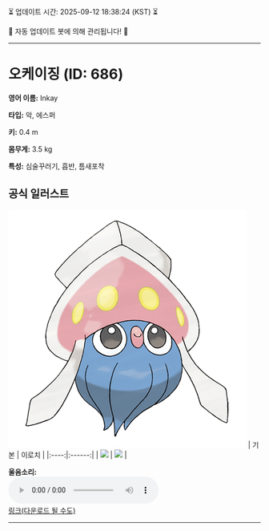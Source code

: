 
⏳ 업데이트 시간: 2025-09-12 18:38:24 (KST) ⏳

🤖 자동 업데이트 봇에 의해 관리됩니다! 🤖

---

# 오케이징 (ID: 686)
**영어 이름:** Inkay

**타입:** 악, 에스퍼

**키:** 0.4 m

**몸무게:** 3.5 kg

**특성:** 심술꾸러기, 흡반, 틈새포착

## 공식 일러스트
![](https://raw.githubusercontent.com/PokeAPI/sprites/master/sprites/pokemon/other/official-artwork/686.png)
| 기본 | 이로치 |
|:----:|:------:|
| <img src="http://play.pokemonshowdown.com/sprites/ani/inkay.gif" width="200"> | <img src="http://play.pokemonshowdown.com/sprites/ani-shiny/inkay.gif" width="200"> |

**울음소리:**<br><audio controls src="https://raw.githubusercontent.com/PokeAPI/cries/main/cries/pokemon/latest/686.ogg"></audio><br> [링크(다운로드 될 수도)](https://raw.githubusercontent.com/PokeAPI/cries/main/cries/pokemon/latest/686.ogg)


---

